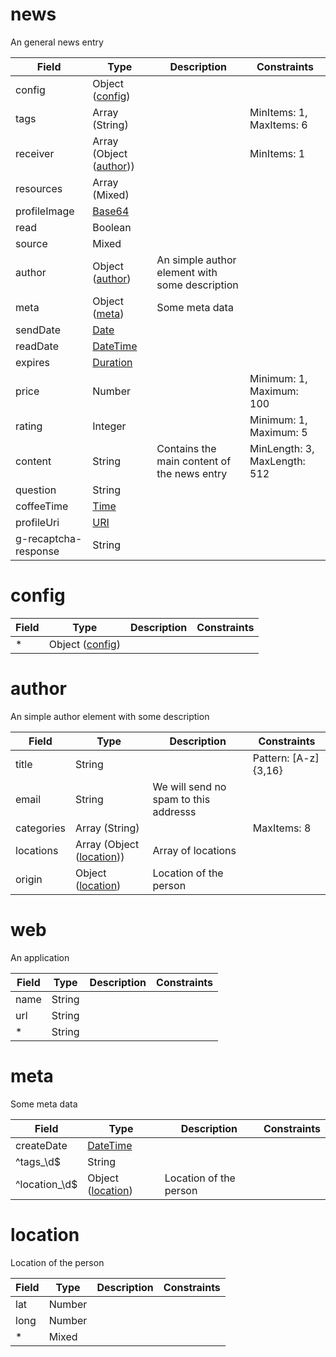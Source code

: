 # news

An general news entry

Field | Type | Description | Constraints
----- | ---- | ----------- | -----------
config | Object ([config](#psx_model_Config)) |  | 
tags | Array (String) |  | MinItems: 1, MaxItems: 6
receiver | Array (Object ([author](#psx_model_Author))) |  | MinItems: 1
resources | Array (Mixed) |  | 
profileImage | [Base64](http://tools.ietf.org/html/rfc4648) |  | 
read | Boolean |  | 
source | Mixed |  | 
author | Object ([author](#psx_model_Author)) | An simple author element with some description | 
meta | Object ([meta](#psx_model_Meta)) | Some meta data | 
sendDate | [Date](http://tools.ietf.org/html/rfc3339#section-5.6) |  | 
readDate | [DateTime](http://tools.ietf.org/html/rfc3339#section-5.6) |  | 
expires | [Duration](https://en.wikipedia.org/wiki/ISO_8601#Durations) |  | 
price | Number |  | Minimum: 1, Maximum: 100
rating | Integer |  | Minimum: 1, Maximum: 5
content | String | Contains the main content of the news entry | MinLength: 3, MaxLength: 512
question | String |  | 
coffeeTime | [Time](http://tools.ietf.org/html/rfc3339#section-5.6) |  | 
profileUri | [URI](http://tools.ietf.org/html/rfc3986) |  | 
g-recaptcha-response | String |  | 

# config

Field | Type | Description | Constraints
----- | ---- | ----------- | -----------
* | Object ([config](#psx_model_Config)) |  | 

# author

An simple author element with some description

Field | Type | Description | Constraints
----- | ---- | ----------- | -----------
title | String |  | Pattern: [A-z]{3,16}
email | String | We will send no spam to this addresss | 
categories | Array (String) |  | MaxItems: 8
locations | Array (Object ([location](#psx_model_Location))) | Array of locations | 
origin | Object ([location](#psx_model_Location)) | Location of the person | 

# web

An application

Field | Type | Description | Constraints
----- | ---- | ----------- | -----------
name | String |  | 
url | String |  | 
* | String |  | 

# meta

Some meta data

Field | Type | Description | Constraints
----- | ---- | ----------- | -----------
createDate | [DateTime](http://tools.ietf.org/html/rfc3339#section-5.6) |  | 
^tags_\d$ | String |  | 
^location_\d$ | Object ([location](#psx_model_Location)) | Location of the person | 

# location

Location of the person

Field | Type | Description | Constraints
----- | ---- | ----------- | -----------
lat | Number |  | 
long | Number |  | 
* | Mixed |  | 

